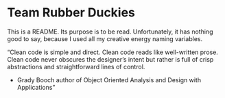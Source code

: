 # Team Rubber Duckies

This is a README. Its purpose is to be read. Unfortunately, it has nothing
good to say, because I used all my creative energy naming variables.

“Clean code is simple and direct. Clean code reads like well-written prose. Clean code never obscures the designer’s intent but rather is full of crisp abstractions and straightforward lines of control.
- Grady Booch author of Object
Oriented Analysis and Design with
Applications”
